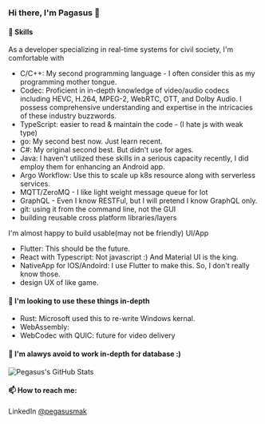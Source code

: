 ### Hi there, I'm Pagasus 👋
<!--
**khmak3/khmak3** is a ✨ _special_ ✨ repository because its `README.md` (this file) appears on your GitHub profile.

Here are some ideas to get you started:

- 🔭 I’m currently working on ...
- 🌱 I’m currently learning ...
- 👯 I’m looking to collaborate on ...
- 🤔 I’m looking for help with ...
- 💬 Ask me about ...
- 📫 How to reach me: ...
- 😄 Pronouns: ...
- ⚡ Fun fact: ...
-->

#### 🔨 Skills
As a developer specializing in real-time systems for civil society, I'm comfortable with 
- C/C++: My second programming language - I often consider this as my programming mother tongue.
- Codec: Proficient in in-depth knowledge of video/audio codecs including HEVC, H.264, MPEG-2, WebRTC, OTT, and Dolby Audio. I possess comprehensive understanding and expertise in the intricacies of these industry buzzwords.
- TypeScript: easier to read & maintain the code - (I hate js with weak type)
- go: My second best now. Just learn recent.
- C#: My original second best. But didn't use for ages.
- Java: I haven't utilized these skills in a serious capacity recently, I did employ them for enhancing an Android app.
- Argo Workflow: Use this to scale up k8s resource along with serverless services.
- MQTT/ZeroMQ - I like light weight message queue for Iot
- GraphQL - Even I know RESTFul, but I will pretend I know GraphQL only.
- git: using it from the command line, not the GUI
- building reusable cross platform libraries/layers

I'm almost happy to build usable(may not be friendly) UI/App
- Flutter: This should be the future.
- React with Typescript: Not javascript :) And Material UI is the king.
- NativeApp for IOS/Andoird: I use Flutter to make this. So, I don't really know those.
- design UX of like game.

#### 🤔 I'm looking to use these things in-depth
- Rust: Microsoft used this to re-write Windows kernal.
- WebAssembly: 
- WebCodec with QUIC: future for video delivery

#### 🌱 I'm alawys avoid to work in-depth for database :)

![Pegasus's GitHub Stats](https://github-readme-stats.vercel.app/api?username=khmak3&show_icons=true&hide_border=true&count_private=true)

#### 📫 How to reach me:
LinkedIn [@pegasusmak](https://www.linkedin.com/in/pegasus-mak-363b2730/)

